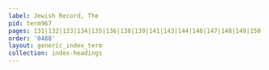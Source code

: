 ```yaml
---
label: Jewish Record, The
pid: term967
pages: 131|132|133|134|135|136|138|139|141|143|144|146|147|148|149|150|151|152|153|154|155|156|157|158|159|160|161|162|163|165|166|167|168|169|170|171|172|173|174|176|177|178|179|182|185|186|187|188|190|191|192
order: '0488'
layout: generic_index_term
collection: index-headings
---
```

